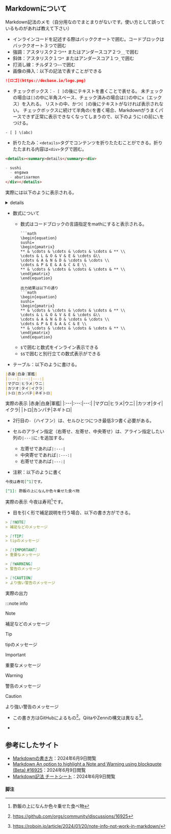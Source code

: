 ## Markdownについて

Markdown記法のメモ（自分用なのでまとまりがないです。使い方として誤っているものがあれば教えて下さい）

- インラインコードを記述する際はバッククオートで囲む。コードブロックはバッククオート３つで囲む
- 強調：アスタリスク２つ`**` またはアンダースコア２つ`__`で囲む
- 斜体：アスタリスク１つ`*` またはアンダースコア１つ`_`で囲む
- 打消し線：チルダ２つ`~~`で囲む
- 画像の挿入：以下の記法で表すことができる
```Markdown
![ロゴ](https://docbase.io/logo.png)
```
- チェックボックス：`- [ ]`の後にテキストを書くことで表せる。
未チェックの場合は`[]`の中に半角スペース、チェック済みの場合は`[]`の中に`x`（エックス）を入れる。
リストの中、かつ`[ ]`の後にテキストがなければ表示されない。
チェックボックスに続けて半角の`(`を書く場合、Markdownがうまくパースできず正常に表示できなくなってしまうので、以下のように`(`の前に`\`をつける。
```
- [ ] \(abc)
```
- 折りたたみ：`<details>`タグでコンテンツを折りたたむことができる。折りたたまれる内容は`<div>`タグで囲む。
```Markdown
<details><summary>details</summary><div>

- sushi
  - engawa
  - aburisarmon
</div></details>
```
実際には以下のように表示される。
<details><summary>details</summary><div>

- sushi
  - engawa
  - aburisarmon
</div></details>

- 数式について
  - 数式はコードブロックの言語指定をmathにすると表示される。
    ```
    ```math
    \begin{equation}
    sushi=
    \begin{pmatrix}
    ** & \cdots & \cdots & \cdots & \cdots & ** \\
    \cdots & L & O & V & E & \cdots &\\
    \cdots & A & N & D & \cdots & \cdots \\
    \cdots & P & E & A & C & E \\
    ** & \cdots & \cdots & \cdots & \cdots & ** \\
    \end{pmatrix}
    \end{equation}
    ```
    ```
    出力結果は以下の通り
    ```math
    \begin{equation}
    sushi=
    \begin{pmatrix}
    ** & \cdots & \cdots & \cdots & \cdots & ** \\
    \cdots & L & O & V & E & \cdots &\\
    \cdots & A & N & D & \cdots & \cdots \\
    \cdots & P & E & A & C & E \\
    ** & \cdots & \cdots & \cdots & \cdots & ** \\
    \end{pmatrix}
    \end{equation}
    ```
  - `$`で囲むと数式をインライン表示できる
  - `$$`で囲むと別行立ての数式表示ができる

- テーブル：以下のように書ける。
```Markdown
|赤身|白身|軍艦|
|:---|:---:|---:|
|マグロ|ヒラメ|ウニ|
|カツオ|タイ|イクラ|
|トロ|カンパチ|ネギトロ|
```
実際の表示
|赤身|白身|軍艦|
|:---|:---:|---:|
|マグロ|ヒラメ|ウニ|
|カツオ|タイ|イクラ|
|トロ|カンパチ|ネギトロ|

  - 2行目の`-`（ハイフン）は、セルひとつにつき最低3つ書く必要がある。
  - セルのアライン指定（右寄せ、左寄せ、中央寄せ）は、アライン指定したい列の`|---|`に`:`を追加する。
    - 左寄せであれば`|:---|`
    - 中央寄せであれば`|:---:|`
    - 右寄せであれば`|---:|`

- 注釈：以下のように書く
```Markdown
今夜は寿司[^1]です。

[^1]: 酢飯の上になんか色々乗せた食べ物
```
実際の表示
今夜は寿司[^1]です。

- 目を引く形で補足説明を行う場合、以下の書き方ができる。
```Markdown
> [!NOTE]
> 補足などのメッセージ

> [!TIP]
> tipのメッセージ

> [!IMPORTANT]
> 重要なメッセージ

> [!WARNING]
> 警告のメッセージ

> [!CAUTION]
> より強い警告のメッセージ
```
実際の出力

:::note info
> [!NOTE]
> 補足などのメッセージ

> [!TIP]
> tipのメッセージ

> [!IMPORTANT]
> 重要なメッセージ

> [!WARNING]
> 警告のメッセージ

> [!CAUTION]
> より強い警告のメッセージ

  - この書き方はGitHubによるもの[^2]。QiitaやZennの構文は異なる[^3]。

- 
## 参考にしたサイト
- [Markdownの書き方](https://help.docbase.io/posts/13697)：2024年6月9日閲覧
- [Markdown An option to highlight a Note and Warning using blockquote (Beta) #16925](https://github.com/orgs/community/discussions/16925)：2024年6月9日閲覧
- [Markdown記法 チートシート](https://qiita.com/Qiita/items/c686397e4a0f4f11683d)：2024年6月9日閲覧

#### 脚注
[^1]: 酢飯の上になんか色々乗せた食べ物
[^2]: https://github.com/orgs/community/discussions/16925
[^3]: https://roboin.io/article/2024/01/20/note-info-not-work-in-markdown/